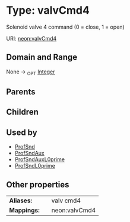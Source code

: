 
# Type: valvCmd4


Solenoid valve 4 command (0 = close, 1 = open)

URI: [neon:valvCmd4](https://data.neonscience.org/valvCmd4)


## Domain and Range

None ->  <sub>OPT</sub> [Integer](types/Integer.md)

## Parents


## Children


## Used by

 * [ProfSnd](ProfSnd.md)
 * [ProfSndAux](ProfSndAux.md)
 * [ProfSndAuxL0prime](ProfSndAuxL0prime.md)
 * [ProfSndL0prime](ProfSndL0prime.md)

## Other properties

|  |  |  |
| --- | --- | --- |
| **Aliases:** | | valv cmd4 |
| **Mappings:** | | neon:valvCmd4 |

